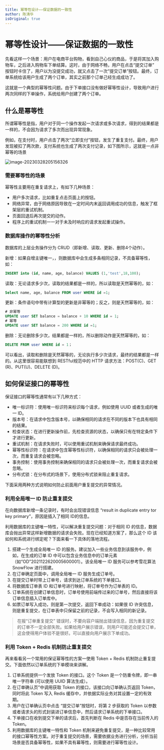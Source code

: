 ```yaml
---
title: 幂等性设计——保证数据的一致性
author: 陈清华
isOriginal: true
---
```


# 幂等性设计——保证数据的一致性

先看这样一个场景：用户在电商平台购物，看到自己心仪的商品，于是将其加入购物车，之后进入购物车下单结算。这时，由于网络不畅，用户在点击“提交订单” 按钮时卡住了，用户以为没提交成功，就又点击了一次“提交订单”按钮。最终，订单系统给该用户生成了两个订单，其实之前那个订单己经生成成功了。

这就是一个典型的幂等性问题。由于下单接口没有做好幂等性设计，导致用户进行两次同样的下单操作，系统给用户创建了两个订单。

## 什么是幂等性

所谓幂等性是指，用户对于同一个操作发起一次请求或多次请求，得到的结果都是一样的，不会因为请求了多次而出现异常现象。

例如，在支付时，用户点击了两次“立即支付”按钮，发生了重复支付。最终，用户发现被扣了两次款，支付系统也生成了两次支付记录，如下图所示，这就是一点非幂等的场景

![image-20230328205156326](http://dean-imgsubmit.oss-cn-beijing.aliyuncs.com/note/image-20230328205156326.png)

### 需要幂等性的场景

幂等性主要用在重复请求上，有如下几种场景：

- 用户多次请求，比如重复点击页面上的按钮。
- 网络异常，由于网络原因导致在一定时间内末返回调用成功的信息，触发了框架层的重试机制。
- 页面回退后再次提交的动作。
- 程序上的重试机制一一对于未及时响应的请求发起重试操作。

### 数据库操作的幂等性分析

数据库的上层业务操作分为 CRUD（即新增、读取、更新、删除4个动作）。

新增：如果自增主键唯一，，则数据库中会生成多条相同记录，不具备幂等性，如：

```sql
INSERT into (id, name, age, balance) VALUES (1,'test',18,100);
```

读取：无论请求多少次，读取的结果都是一样的，所以读取是天然幂等的，如：

```sql
Select name, age, balance FROM user WHERE id =1;
```

更新：条件语句中带有计算型的更新是非幂等的；反之，则是天然幂等的，如：

```sql
# 非幂等
UPDATE user SET balance = balance + 10 WHERE id = 1;
# 幂等
UPDATE user SET balance = 200 WHERE id =1;
```

删除：无论删除多少次，结果都是一样的，所以删除动作是天然幂等的，如：

```sql
DELETE FROM user WHERE id = 1；
```

可以看出，读取和删除是天然幂等的，无论执行多少次请求，最终的结果都是一样的。从这里很容易能联想到 RESTful规范中的 HTTP 请求方法：POST(C)、GET (R)、PUT(U)、DELETE (D)。

## 如何保证接口的幂等性

保证接口的幂等性通常有以下几种方式： 

- 唯一标识符：使用唯一标识符来标识每个请求，例如使用 UUID 或者生成的唯一 ID。 
- 版本号：在请求中包含版本号，以确保相同的请求在不同的版本下也具有相同的结果。 
- 检查状态：在进行更新操作前，先检查资源的状态，以确保只有在特定条件下才进行更新。 
- 重试机制：在请求失败时，可以使用重试机制来确保请求最终成功。 
- 幂等性标识符：在请求中包含幂等性标识符，以确保相同的请求只会被处理一次，而重复请求会被忽略。 
- 事务控制：使用事务控制来确保相同的请求只会被处理一次，而重复请求会被忽略。
- 分布式锁：在分布式的场景下，使用分布式锁来阻止重复请求。

下面采用两种方式说明如何防止前面用户重复提交的异常情况。

### 利用全局唯一 ID 防止重复提交

在向数据库新增一条记录时，有时会出现错误信息 “result in duplicate entry tor key primary”，原因是插入了相同 ID的信息。

利用数据库的主键唯一特性，可以解决重复提交问题：对于相同 ID 的信息，数据库会抛出异常这样新增数据的请求会失败。现在已经知道方案了，那么这个 ID 该如何和系统进行绑定呢？下面来看一下具体的落地流程。

1. 搭建一个生成全局唯一 ID 的服务。建议加入一些业务信息到该服务中，例如，在生成的订单 ID 中可以包含业务信息中的订单元素（如“OD”2021122620005600001）。该全局唯一 ID 服务可以参考雪花算法 SnowFlow 进行搭建。
2. 在订单确定页面中，调用全局唯一 ID 服务生成订单号。
3. 在提交订单时带上订单号，请求到达订单系统的下单接口。
4. 将数据库订单表 ID 和订单号进行映射，将订单号作为订单表的 ID。
5. 订单系统在创建订单信息时，订单号使用前端传过来的订单号，然后直接将该订单信息插入订单库中。
6. 如票订单写入成功，则是第一次提交，返回下单成动：如果很 ID 许突信息，则是重复提交，在订单表中只保留之前的记录，不会写入相同的新记录。

> 在报“订单重复提交” 错误时，不要向容户端抛出错误信息，因为重复提交的订单不一定全部失败。如果给用户展示错误，则用户可能还会提交订单，这会使得用户体验不是很好。可以直接向用户展示下单成功。

### 利用 Token + Redis 机制防止重复提交

再来看看另一个常用的保证幂等性的方案一使用 Token + Redis 机制防止重复提交。下面依然以订单系统的下单模块来讲解。

1. 订单系统提供一个发放 Token 的接口。这个 Token 是一个防重令牌，即一串唯一字符串 (可以使用 UUID 算法生成）。
2. 在订单确认页”中调用获取 Token 的接口，该接口向订单确认页返回 Token，同时将此 Token 写入 Redis 缓存中，并依据实际业务对其设置一定的有效期。
3. 用户在订单确认页中点击 “提交订单”按钮时，将第 2 步获取的 Token 以参数或者请求头的形式封装进订单信息中，然后请求订单系统的下单接口。
4. 下单接口在收到提交下单的请求后，首先判断在 Redis 中是否存在当前传入的 Token。
5. 利用数据库的主键唯一特性和 Token 机制来避免重复提交，是一种比较常用的接口幂等性方案。对于重复提交的场景，需要依据业务进行分析，分析当前场景是否具备幂等性，如果不具有幕等性，则需要进行幂等性设计。



<MyComponent author="陈清华" />
<script setup lang="ts">
import MyComponent from "@MyComponent";
</script>